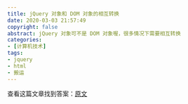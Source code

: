 ```yaml
---
title: jQuery 对象和 DOM 对象的相互转换
date: 2020-03-03 21:57:49
copyright: false
abstract: jQuery 对象可不是 DOM 对象喔，很多情况下需要相互转换
categories:
- [计算机技术]
tags:
- jquery
- html
- 搬运
---
```


查看这篇文章找到答案：[原文](https://www.cnblogs.com/Sara-shi/p/5291738.html)